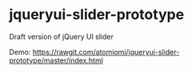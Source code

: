 # jqueryui-slider-prototype

Draft version of jQuery UI slider

Demo: https://rawgit.com/atomiomi/jqueryui-slider-prototype/master/index.html
